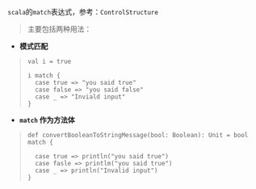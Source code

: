 `scala`的`match`表达式，参考：`ControlStructure`

> 主要包括两种用法：

 - **模式匹配**

> ```
> val i = true 
> 
> i match {
>   case true => "you said true"
>   case false => "you said false"
>   case _ => "Inviald input"
> }
> ```

 - **`match` 作为方法体**
> ```
> def convertBooleanToStringMessage(bool: Boolean): Unit = bool match {
>   
>   case true => println("you said true")
>   case fasle => printlm("you said true")
>   case _ => println("Invalid input")
> }
> ```
